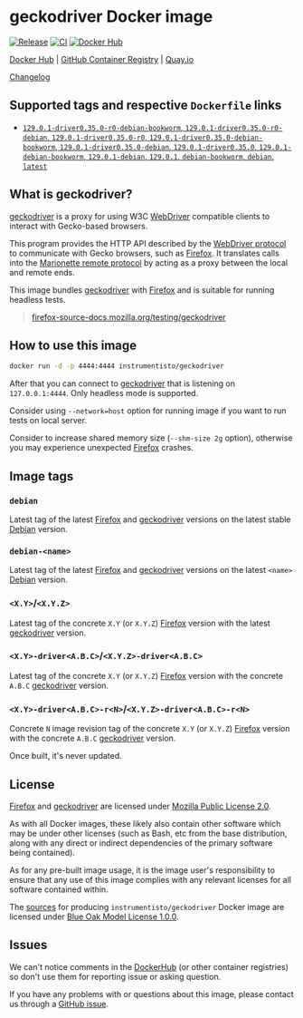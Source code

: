 geckodriver Docker image
========================

[![Release](https://img.shields.io/github/v/release/instrumentisto/geckodriver-docker-image "Release")](https://github.com/instrumentisto/geckodriver-docker-image/releases)
[![CI](https://github.com/instrumentisto/geckodriver-docker-image/workflows/CI/badge.svg?branch=main "CI")](https://github.com/instrumentisto/geckodriver-docker-image/actions?query=workflow%3ACI+branch%3Amain)
[![Docker Hub](https://img.shields.io/docker/pulls/instrumentisto/geckodriver?label=Docker%20Hub%20pulls "Docker Hub pulls")](https://hub.docker.com/r/instrumentisto/geckodriver)

[Docker Hub](https://hub.docker.com/r/instrumentisto/geckodriver)
| [GitHub Container Registry](https://github.com/orgs/instrumentisto/packages/container/package/geckodriver)
| [Quay.io](https://quay.io/repository/instrumentisto/geckodriver)

[Changelog](https://github.com/instrumentisto/geckodriver-docker-image/blob/main/CHANGELOG.md)




## Supported tags and respective `Dockerfile` links

- [`129.0.1-driver0.35.0-r0-debian-bookworm`, `129.0.1-driver0.35.0-r0-debian`, `129.0.1-driver0.35.0-r0`, `129.0.1-driver0.35.0-debian-bookworm`, `129.0.1-driver0.35.0-debian`, `129.0.1-driver0.35.0`, `129.0.1-debian-bookworm`, `129.0.1-debian`, `129.0.1`, `debian-bookworm`, `debian`, `latest`][101]




## What is geckodriver?

[geckodriver] is a proxy for using W3C [WebDriver] compatible clients to interact with Gecko-based browsers.

This program provides the HTTP API described by the [WebDriver protocol] to communicate with Gecko browsers, such as [Firefox]. It translates calls into the [Marionette remote protocol] by acting as a proxy between the local and remote ends.

This image bundles [geckodriver] with [Firefox] and is suitable for running headless tests.

[Marionette remote protocol]: https://firefox-source-docs.mozilla.org/testing/marionette
[WebDriver]: https://developer.mozilla.org/en-US/docs/Web/WebDriver
[WebDriver protocol]: https://w3c.github.io/webdriver/#protocol

> [firefox-source-docs.mozilla.org/testing/geckodriver](https://firefox-source-docs.mozilla.org/testing/geckodriver)




## How to use this image

```bash
docker run -d -p 4444:4444 instrumentisto/geckodriver
```

After that you can connect to [geckodriver] that is listening on `127.0.0.1:4444`. Only headless mode is supported.

Consider using `--network=host` option for running image if you want to run tests on local server.

Consider to increase shared memory size (`--shm-size 2g` option), otherwise you may experience unexpected [Firefox] crashes.




## Image tags


### `debian`

Latest tag of the latest [Firefox] and [geckodriver] versions on the latest stable [Debian] version.


### `debian-<name>`

Latest tag of the latest [Firefox] and [geckodriver] versions on the latest `<name>` [Debian] version.


### `<X.Y>`/`<X.Y.Z>`

Latest tag of the concrete `X.Y` (or `X.Y.Z`) [Firefox] version with the latest [geckodriver] version.


### `<X.Y>-driver<A.B.C>`/`<X.Y.Z>-driver<A.B.C>`

Latest tag of the concrete `X.Y` (or `X.Y.Z`) [Firefox] version with the concrete `A.B.C` [geckodriver] version.


### `<X.Y>-driver<A.B.C>-r<N>`/`<X.Y.Z>-driver<A.B.C>-r<N>`

Concrete `N` image revision tag of the concrete `X.Y` (or `X.Y.Z`) [Firefox] version with the concrete `A.B.C` [geckodriver] version.

Once built, it's never updated.




## License

[Firefox] and [geckodriver] are licensed under [Mozilla Public License 2.0].

As with all Docker images, these likely also contain other software which may be under other licenses (such as Bash, etc from the base distribution, along with any direct or indirect dependencies of the primary software being contained).

As for any pre-built image usage, it is the image user's responsibility to ensure that any use of this image complies with any relevant licenses for all software contained within.

The [sources][3] for producing `instrumentisto/geckodriver` Docker image are licensed under [Blue Oak Model License 1.0.0][2].




## Issues

We can't notice comments in the [DockerHub] (or other container registries) so don't use them for reporting issue or asking question.

If you have any problems with or questions about this image, please contact us through a [GitHub issue][1].




[Debian]: https://www.debian.org
[DockerHub]: https://hub.docker.com
[Firefox]: https://www.mozilla.org/firefox
[geckodriver]: https://github.com/mozilla/geckodriver
[Mozilla Public License 2.0]: https://www.mozilla.org/en-US/MPL/2.0

[1]: https://github.com/instrumentisto/geckodriver-docker-image/issues
[2]: https://github.com/instrumentisto/geckodriver-docker-image/blob/main/LICENSE.md
[3]: https://github.com/instrumentisto/geckodriver-docker-image

[101]: https://github.com/instrumentisto/geckodriver-docker-image/blob/main/Dockerfile
